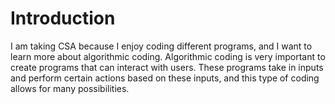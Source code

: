 # Introduction

I am taking CSA because I enjoy coding different programs, and I want to learn more about algorithmic coding. Algorithmic coding is very important to create programs that can interact with users. These programs take in inputs and perform certain actions based on these inputs, and this type of coding allows for many possibilities.
